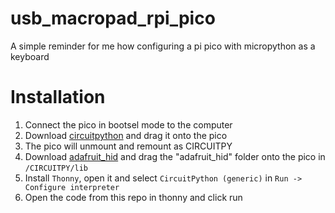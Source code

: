 # usb_macropad_rpi_pico
A simple reminder for me how configuring a pi pico with micropython as a keyboard

# Installation

1. Connect the pico in bootsel mode to the computer
2. Download [circuitpython](https://circuitpython.org/board/raspberry_pi_pico/) and drag it onto the pico
3. The pico will unmount and remount as CIRCUITPY
4. Download [adafruit_hid](https://github.com/adafruit/Adafruit_CircuitPython_HID/releases) and drag the "adafruit_hid" folder onto the pico in `/CIRCUITPY/lib`
5. Install `Thonny`, open it and select `CircuitPython (generic)` in `Run -> Configure interpreter`
6. Open the code from this repo in thonny and click run
